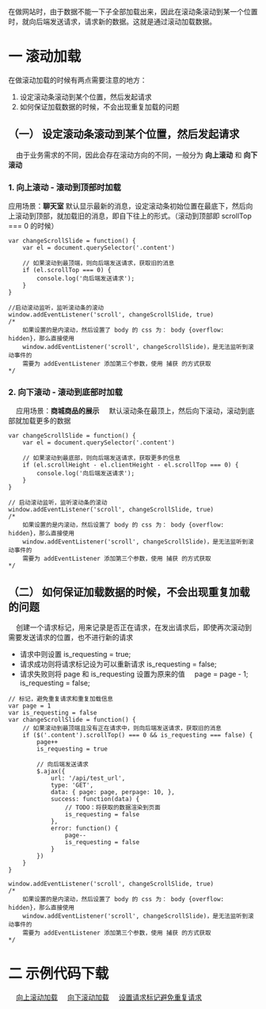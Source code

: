 在做网站时，由于数据不能一下子全部加载出来，因此在滚动条滚动到某一个位置时，就向后端发送请求，请求新的数据。这就是通过滚动加载数据。

# 一 滚动加载
在做滚动加载的时候有两点需要注意的地方：
1. 设定滚动条滚动到某个位置，然后发起请求
2. 如何保证加载数据的时候，不会出现重复加载的问题

## （一） 设定滚动条滚动到某个位置，然后发起请求
&nbsp;&nbsp;&nbsp;&nbsp;由于业务需求的不同，因此会存在滚动方向的不同，一般分为 **向上滚动** 和 **向下滚动**

### 1. 向上滚动 - 滚动到顶部时加载
应用场景：**聊天室**
默认显示最新的消息，设定滚动条初始位置在最底下，然后向上滚动到顶部，就加载旧的消息，即自下往上的形式。（滚动到顶部即 scrollTop === 0 的时候）
```
var changeScrollSlide = function() {
    var el = document.querySelector('.content')

    // 如果滚动到最顶端，则向后端发送请求，获取旧的消息
    if (el.scrollTop === 0) {
        console.log('向后端发送请求');
    }
}

//启动滚动监听，监听滚动条的滚动
window.addEventListener('scroll', changeScrollSlide, true)
/*
    如果设置的是内滚动，然后设置了 body 的 css 为： body {overflow: hidden}，那么直接使用
    window.addEventListener('scroll', changeScrollSlide)，是无法监听到滚动事件的
    需要为 addEventListener 添加第三个参数，使用 捕获 的方式获取
*/
```
### 2. 向下滚动 - 滚动到底部时加载
&nbsp;&nbsp;&nbsp;&nbsp;应用场景：**商城商品的展示**
&nbsp;&nbsp;&nbsp;&nbsp;默认滚动条在最顶上，然后向下滚动，滚动到底部就加载更多的数据
```
var changeScrollSlide = function() {
    var el = document.querySelector('.content')

    // 如果滚动到最底部，则向后端发送请求，获取更多的信息
    if (el.scrollHeight - el.clientHeight - el.scrollTop === 0) {
        console.log('向后端发送请求');
    }
}

// 启动滚动监听，监听滚动条的滚动
window.addEventListener('scroll', changeScrollSlide, true)
/*
    如果设置的是内滚动，然后设置了 body 的 css 为： body {overflow: hidden}，那么直接使用
    window.addEventListener('scroll', changeScrollSlide)，是无法监听到滚动事件的
    需要为 addEventListener 添加第三个参数，使用 捕获 的方式获取
*/
```
## （二） 如何保证加载数据的时候，不会出现重复加载的问题
&nbsp;&nbsp;&nbsp;&nbsp;创建一个请求标记，用来记录是否正在请求，在发出请求后，即使再次滚动到需要发送请求的位置，也不进行新的请求
- 请求中则设置 is_requesting = true;
- 请求成功则将请求标记设为可以重新请求 is_requesting = false;
- 请求失败则将 page 和 is_requesting  设置为原来的值
&nbsp;&nbsp;&nbsp;&nbsp;page = page - 1; is_requesting = false;
```
// 标记，避免重复请求和重复加载信息
var page = 1
var is_requesting = false
var changeScrollSlide = function() {
    // 如果滚动到最顶端且没有正在请求中，则向后端发送请求，获取旧的消息
    if ($('.content').scrollTop() === 0 && is_requesting === false) {
        page++
        is_requesting = true

        // 向后端发送请求
        $.ajax({
            url: '/api/test_url',
            type: 'GET',
            data: { page: page, perpage: 10, },
            success: function(data) {
                // TODO：将获取的数据渲染到页面
                is_requesting = false
            },
            error: function() {
                page--
                is_requesting = false
            }
        })
    }
}

window.addEventListener('scroll', changeScrollSlide, true)
/*
    如果设置的是内滚动，然后设置了 body 的 css 为： body {overflow: hidden}，那么直接使用
    window.addEventListener('scroll', changeScrollSlide)，是无法监听到滚动事件的
    需要为 addEventListener 添加第三个参数，使用 捕获 的方式获取
*/
```

# 二 示例代码下载
&nbsp;&nbsp;&nbsp;&nbsp;[向上滚动加载](https://github.com/wtraceback/Learning-Front-End/blob/master/%E5%8D%9A%E5%AE%A2%E7%A4%BA%E4%BE%8B%E4%BB%A3%E7%A0%81/%E5%90%91%E4%B8%8A%E6%BB%9A%E5%8A%A8%E5%8A%A0%E8%BD%BD.html)
&nbsp;&nbsp;&nbsp;&nbsp;[向下滚动加载](https://github.com/wtraceback/Learning-Front-End/blob/master/%E5%8D%9A%E5%AE%A2%E7%A4%BA%E4%BE%8B%E4%BB%A3%E7%A0%81/%E5%90%91%E4%B8%8B%E6%BB%9A%E5%8A%A8%E5%8A%A0%E8%BD%BD.html)
&nbsp;&nbsp;&nbsp;&nbsp;[设置请求标记避免重复请求](https://github.com/wtraceback/Learning-Front-End/blob/master/%E5%8D%9A%E5%AE%A2%E7%A4%BA%E4%BE%8B%E4%BB%A3%E7%A0%81/%E6%BB%9A%E5%8A%A8%E5%8A%A0%E8%BD%BD-%E8%AE%BE%E7%BD%AE%E8%AF%B7%E6%B1%82%E6%A0%87%E8%AE%B0%E9%81%BF%E5%85%8D%E9%87%8D%E5%A4%8D%E8%AF%B7%E6%B1%82.html)
